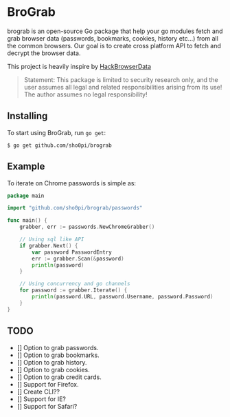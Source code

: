 # BroGrab

brograb is an open-source Go package that help your go modules fetch and grab browser data
(passwords, bookmarks, cookies, history etc...) from all the common browsers. Our goal is to create cross platform API
to fetch and decrypt the browser data. 

This project is heavily inspire by [HackBrowserData](https://github.com/moonD4rk/HackBrowserData)

> Statement: This package is limited to security research only, and the user assumes all legal and related
> responsibilities arising from its use! The author assumes no legal responsibility!


## Installing

To start using BroGrab, run `go get`:

```shell
$ go get github.com/sho0pi/brograb
```

## Example

To iterate on Chrome passwords is simple as:

```go
package main

import "github.com/sho0pi/brograb/passwords"

func main() {
	grabber, err := passwords.NewChromeGrabber()

	// Using sql like API
	if grabber.Next() {
		var password PasswordEntry
		err := grabber.Scan(&password)
		println(password)
	}

	// Using concurrency and go channels
	for password := grabber.Iterate() {
		println(password.URL, password.Username, password.Password)
	}
}

```

## TODO

- [] Option to grab passwords.
- [] Option to grab bookmarks.
- [] Option to grab history.
- [] Option to grab cookies.
- [] Option to grab credit cards.
- [] Support for Firefox.
- [] Create CLI??
- [] Support for IE?
- [] Support for Safari?
